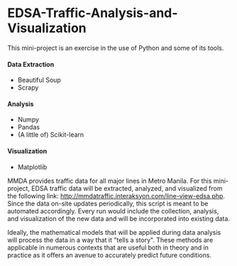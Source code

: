 # EDSA-Traffic-Analysis-and-Visualization

This mini-project is an exercise in the use of Python and some of its tools.

#### Data Extraction
  * Beautiful Soup
  * Scrapy
#### Analysis
  * Numpy
  * Pandas
  * (A little of) Scikit-learn
#### Visualization
  * Matplotlib

MMDA provides traffic data for all major lines in Metro Manila. For this mini-project, EDSA traffic data will be extracted, analyzed, and visualized from the following link: http://mmdatraffic.interaksyon.com/line-view-edsa.php. Since the data on-site updates periodically, this script is meant to be automated accordingly. Every run would include the collection, analysis, and visualization of the new data and will be incorporated into existing data.

Ideally, the mathematical models that will be applied during data analysis will process the data in a way that it "tells a story". These methods are applicable in numerous contexts that are useful both in theory and in practice as it offers an avenue to accurately predict future conditions. 
  
